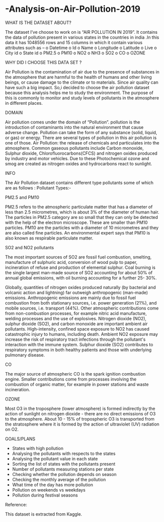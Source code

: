 # -Analysis-on-Air-Pollution-2019

WHAT IS THE DATASET ABOUT?

 The dataset I’ve choose to work on is “AIR POLLUTION IN 2019”. It 
contains the data of pollution present in various states in the countries in india 
.In this data it has 1048556 rows and 15 columns in which it contain various 
attributes such as –
o Datetime
o Id
o Name
o Longitude
o Latitude
o Live
o City id
o State id
o PM2.5
o PM10
o NO2
o NH3
o SO2
o CO
o OZONE

WHY DID I CHOOSE THIS DATA SET ?

Air Pollution is the contamination of air due to the presence of substances 
in the atmosphere that are harmful to the health of humans and other living 
beings, or cause damage to the climate or to materials. Since air quality 
can have such a big impact. So,i decided to choose the air pollution 
dataset because this analysis helps me to study the environment. The 
purpose of this is commonly to monitor and study levels of pollutants in 
the atmosphere in different places. 

DOMAIN

Air pollution comes under the domain of “Pollution”. pollution is the 
introduction of contaminants into the natural environment that cause 
adverse change. Pollution can take the form of any substance (solid, 
liquid, or gas) or energy. There are several types of pollution in this air 
pollution is one of those. Air Pollution: the release of chemicals 
and particulates into the atmosphere. Common gaseous pollutants 
include Carbon monoxide, Sulphur dioxide, Chlorofluorocarbons(CFCS) 
and nitrogen oxides produced by industry and motor vehicles. Due to 
these Photochemical ozone and smog are created as nitrogen oxides 
and hydrocarbons react to sunlight.

INFO

The Air Pollution dataset contains different type pollutants some of 
which are as follows :
Pollutant Types:-

PM2.5 and PM10

PM2.5 refers to the atmospheric particulate matter that has a diameter of 
less than 2.5 micrometres, which is about 3% of the diameter of human 
hair.
The particles in PM2.5 category are so small that they can only be 
detected with the help of the electron microscope. These are smaller than 
PM10 particles. PM10 are the particles with a diameter of 10 micrometres
and they are also called fine particles. An environmental expert says that 
PM10 is also known as respirable particulate matter.

SO2 and NO2 pollutants

The most important sources of SO2 are fossil fuel combustion, smelting, 
manufacture of sulphuric acid, conversion of wood pulp to paper, 
incineration of refuse and production of elemental sulphur. Coal burning 
is the single largest man-made source of SO2 accounting for about 50% 
of annual global emissions, with oil burning accounting for a further 25-
30%.

Globally, quantities of nitrogen oxides produced naturally (by bacterial and 
volcanic action and lightning) far outweigh anthropogenic (man-made) 
emissions. Anthropogenic emissions are mainly due to fossil fuel 
combustion from both stationary sources, i.e. power generation (21%), 
and mobile sources, i.e. transport (44%). Other atmospheric contributions 
come from non-combustion processes, for example nitric acid 
manufacture, welding processes and the use of explosives.
Nitrogen dioxide (NO2), sulphur dioxide (SO2), and carbon monoxide are 
important ambient air pollutants. High-intensity, confined space exposure 
to NO2 has caused catastrophic injury to humans, including death. 
Ambient NO2 exposure may increase the risk of respiratory tract 
infections through the pollutant's interaction with the immune system. 
Sulphur dioxide (SO2) contributes to respiratory symptoms in both healthy 
patients and those with underlying pulmonary disease.

CO

The major source of atmospheric CO is the spark ignition combustion 
engine. Smaller contributions come from processes involving the 
combustion of organic matter, for example in power stations and waste 
incineration.

OZONE

Most O3 in the troposphere (lower atmosphere) is formed indirectly by the 
action of sunlight on nitrogen dioxide - there are no direct emissions of O3 
to the atmosphere. About 10 - 15% of tropospheric O3 is transported from 
the stratosphere where it is formed by the action of ultraviolet (UV) 
radiation on O2.

 GOALS/PLANS
 
* States with high pollution
* Analysing the pollutants with respects to the states
* Analysing the pollutant value in each state 
* Sorting the list of states with the pollutants present 
* Number of pollutants measuring stations per state
* Checking whether the pollution depends on season 
* Checking the monthly average of the pollution
* What time of the day has more pollution 
* Pollution on weekends vs weekdays
* Pollution during festival seasons

Reference:

This dataset is extracted from Kaggle.
